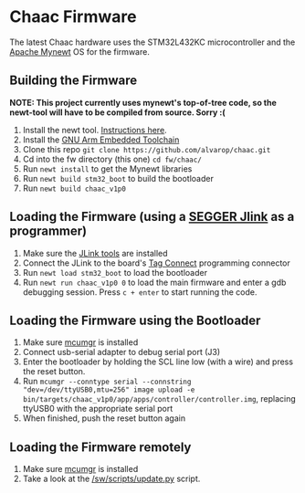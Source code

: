 # Chaac Firmware

The latest Chaac hardware uses the STM32L432KC microcontroller and the [Apache Mynewt](https://mynewt.apache.org/) OS for the firmware.

## Building the Firmware
**NOTE: This project currently uses mynewt's top-of-tree code, so the newt-tool will have to be compiled from source. Sorry :(**
1. Install the newt tool. [Instructions here](https://mynewt.apache.org/os/get_started/get_started/).
2. Install the [GNU Arm Embedded Toolchain](https://developer.arm.com/open-source/gnu-toolchain/gnu-rm/downloads)
3. Clone this repo `git clone https://github.com/alvarop/chaac.git`
4. Cd into the fw directory (this one) `cd fw/chaac/`
5. Run `newt install` to get the Mynewt libraries
6. Run `newt build stm32_boot` to build the bootloader
7. Run `newt build chaac_v1p0`

## Loading the Firmware (using a [SEGGER Jlink](https://www.segger.com/products/debug-probes/j-link/) as a programmer)
1. Make sure the [JLink tools](https://www.segger.com/downloads/jlink/) are installed
2. Connect the JLink to the board's [Tag Connect](http://www.tag-connect.com/TC2030-CTX-NL) programming connector
3. Run `newt load stm32_boot` to load the bootloader
4. Run `newt run chaac_v1p0 0` to load the main firmware and enter a gdb debugging session. Press `c + enter` to start running the code.

## Loading the Firmware using the Bootloader
1. Make sure [mcumgr](https://github.com/apache/mynewt-mcumgr) is installed
2. Connect usb-serial adapter to debug serial port (J3)
3. Enter the bootloader by holding the SCL line low (with a wire) and press the reset button.
4. Run `mcumgr --conntype serial --connstring "dev=/dev/ttyUSB0,mtu=256" image upload -e bin/targets/chaac_v1p0/app/apps/controller/controller.img`, replacing ttyUSB0 with the appropriate serial port
5. When finished, push the reset button again

## Loading the Firmware remotely
1. Make sure [mcumgr](https://github.com/apache/mynewt-mcumgr) is installed
2. Take a look at the [/sw/scripts/update.py](/sw/scripts/update.py) script.
